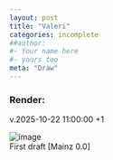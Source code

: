 ```yaml
---
layout: post
title: "Valeri"
categories: incomplete
##author:
#- Your name here
#- yours too
meta: "Draw"
---
```


### Render:
v.2025-10-22 11:00:00 +1


![image](http://hectornoval.github.io/incomplete/assets/img/2701.png)  
First draft [Mainz 0.0]

